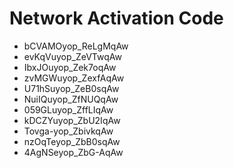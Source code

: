 # Network Activation Code
* bCVAMOyop_ReLgMqAw
* evKqVuyop_ZeVTwqAw
* IbxJOuyop_Zek7oqAw
* zvMGWuyop_ZexfAqAw
* U71hSuyop_ZeB0sqAw
* NuiIQuyop_ZfNUQqAw
* 059GLuyop_ZffLIqAw
* kDCZYuyop_ZbU2IqAw
* Tovga-yop_ZbivkqAw
* nzOqTeyop_ZbB0sqAw
* 4AgNSeyop_ZbG-AqAw